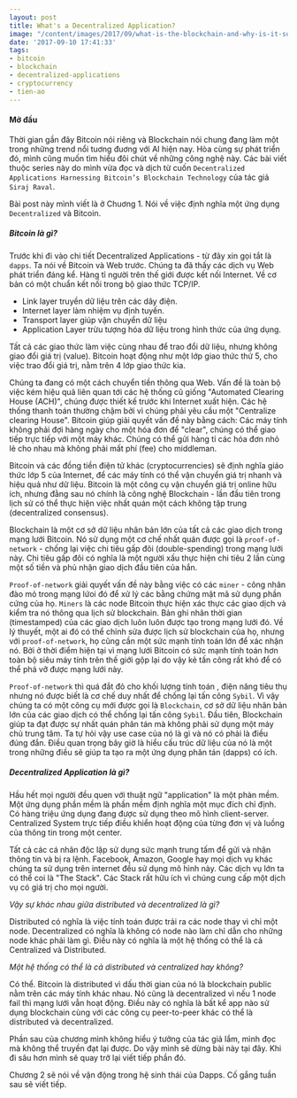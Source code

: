 ```yaml
---
layout: post
title: What's a Decentralized Application?
image: "/content/images/2017/09/what-is-the-blockchain-and-why-is-it-so-important.jpg"
date: '2017-09-10 17:41:33'
tags:
- bitcoin
- blockchain
- decentralized-applications
- cryptocurrency
- tien-ao
---
```


#### Mở đầu
Thời gian gần đây Bitcoin nói riêng và Blockchain nói chung đang làm một trong những trend nổi tuơng đuơng với AI hiện nay. 
Hòa cùng sự phát triển đó, mình cũng muốn tìm hiểu đôi chút về những công nghệ này. 
Các bài viết thuộc series này do mình vừa đọc và dịch từ cuốn `Decentralized Applications Harnessing Bitcoin’s Blockchain Technology` của tác giả `Siraj Raval`.

Bài post này mình viết là ở Chuơng 1. Nói về việc định nghĩa một ứng dụng `Decentralized` và Bitcoin. 

##### Bitcoin là gì?

Trước khi đi vào chi tiết Decentralized Applications - từ đây xin gọi tắt là `dapps`. Ta nói về Bitcoin và Web trước. Chúng ta đã thấy các dịch vụ Web phát triển đáng kể. Hàng tỉ người trên thế giới được kết nối Internet. Về cơ bản có một chuẩn kết nối trong bộ giao thức TCP/IP.

- Link layer truyền dữ liệu trên các dây điện.
- Internet layer làm nhiệm vụ định tuyến.
- Transport layer giúp vận chuyển dữ liệu 
- Application Layer trừu tượng hóa dữ liệu trong hình thức của ứng dụng. 

Tất cả các giao thức làm việc cùng nhau để trao đổi dữ liệu, nhưng không giao đổi giá trị (value). Bitcoin hoạt động như một lớp giao thức thứ 5, cho việc trao đổi giá trị, nằm trên 4 lớp giao thức kia.

Chúng ta đang có một cách chuyển tiền thông qua Web. Vấn đề là toàn bộ việc kém hiệu quả liên quan tới các hệ thống cũ giống "Automated Clearing House (ACH)", chúng được thiết kế trước khi Internet xuất hiện. Các hệ thống thanh toán thường chậm bởi vì chúng phải yêu cầu một "Centralize clearing House". Bitcoin giúp giải quyết vấn đề này bằng cách: Các máy tính không phải đợi hàng ngày cho một hóa đơn để "clear", chúng có thể giao tiếp trực tiếp với một máy khác. Chúng có thể gửi hàng tỉ các hóa đơn nhỏ lẻ cho nhau mà không phải mất phí (fee) cho middleman.

Bitcoin và các đồng tiền điện tử khác (cryptocurrencies) sẽ định nghĩa giáo thức lớp 5 của Internet, để các máy tính có thể vận chuyển giá trị nhanh và hiệu quả như dữ liệu. Bitcoin là một công cụ vận chuyển giá trị online hữu ích, nhưng đằng sau nó chính là công nghệ Blockchain - lần đầu tiên trong lịch sử có thể thực hiện việc nhất quán một cách không tập trung (decentralized consensus).

Blockchain là một cơ sở dữ liệu nhân bản lớn của tất cả các giao dịch trong mạng lưới Bitcoin. Nó sử dụng một cơ chế nhất quán được gọi là `proof-of-network` - chống lại việc chi tiêu gấp đôi (double-spending) trong mạng lưới này. Chi tiêu gấp đôi có nghĩa là một người xấu thực hiện chi tiêu 2 lần cùng một số tiền và phủ nhận giao dịch đầu tiên của hắn.

`Proof-of-network` giải quyết vấn đề này bằng việc có các `miner` - công nhân đào mỏ trong mạng lứoi đó để xử lý các bằng chứng mật mã sử dụng phần cứng của họ. `Miners` là các node Bitcoin thực hiện xác thực các giao dịch và kiểm tra nó thông qua lịch sử blockchain. Bản ghi nhãn thời gian (timestamped) của các giao dịch luôn luôn được tạo trong mạng lưới đó. Về lý thuyết, một ai đó có thể chỉnh sửa được lịch sử blockchain của họ, nhưng với `proof-of-network`, họ cũng cần một sức mạnh tính toán lớn để xác nhận nó.  Bởi ở thời điểm hiện tại vì mạng lưới Bitcoin có sức mạnh tính toán hơn toàn bộ siêu máy tính trên thế giới gộp lại do vậy kẻ tấn công rất khó để có thể phá vỡ được mạng lưới này.

`Proof-of-network` thì quá đắt đỏ cho khối lượng tính toán , điện năng tiêu thụ nhưng nó được biết là cơ chế duy nhất để chống lại tấn công `Sybil`.
Vì vậy chúng ta có một công cụ mới được gọi là `Blockchain`, cơ sở dữ liệu nhân bản lớn của các giao dịch có thể chống lại tấn công `Sybil`. 
Đầu tiên, Blockchain giúp ta đạt được sự nhất quán phân tán mà không phải sử dụng một máy chủ trung tâm. Ta tự hỏi vậy use case của nó là gì và nó có phải là điều đúng đắn. Điều quan trọng bây giờ là hiểu cấu trúc dữ liệu của nó là một trong những điều sẽ giúp ta tạo ra một ứng dụng phân tán (dapps) có ích.

##### Decentralized Application là gì?

Hầu hết mọi người đều quen với thuật ngữ "application" là một phàn mềm. Một ứng dụng phần mềm là phần mềm định nghĩa một mục đích chỉ định. Có hàng triệu ứng dụng đang được sử dụng theo mô hình client-server. Centralized System trực tiếp điều khiển hoạt động của từng đơn vị và luồng của thông tin trong một center. 

Tất cả các cá nhân độc lập sử dụng sức mạnh trung tấm để gửi và nhận thông tin và bị ra lệnh.  Facebook, Amazon, Google hay mọi dịch vụ khác chúng ta sử dụng trên internet đều sử dụng mô hình này. Các dịch vụ lớn ta có thể coi là "The Stack". Các Stack rất hữu ích vì chúng cung cấp một dịch vụ có giá trị cho mọi người. 

*Vậy sự khác nhau giữa distributed và decentralized là gì?*

Distributed có nghĩa là việc tính toán được trải ra các node thay vì chỉ một node. Decentralized có nghĩa là không có node nào làm chỉ dẫn cho những node khác phải làm gì. Điều này có nghĩa là một hệ thống có thể là cả Centralized và Distributed.


*Một hệ thống có thể là cả distributed và centralized hay không?*

Có thể. Bitcoin là distributed vì dấu thời gian của nó là blockchain public nằm trên các máy tính khác nhau. Nó cũng là decentralized vì nếu 1 node fail thì mạng lưới vẫn hoạt động. Điều này có nghĩa là bất kể app nào sử dụng blockchain cùng với các công cụ peer-to-peer khác có thể là distributed và decentralized. 

Phần sau của chương mình không hiểu ý tưởng của tác giả lắm, mình đọc mà không thể truyền đạt lại được. Do vậy mình sẽ dừng bài này tại đây. Khi đi sâu hơn mình sẽ quay trở lại viết tiếp phần đó. 

Chương 2 sẽ nói về vận động trong hệ sinh thái của Dapps. Cố gắng tuần sau sẽ viết tiếp. 